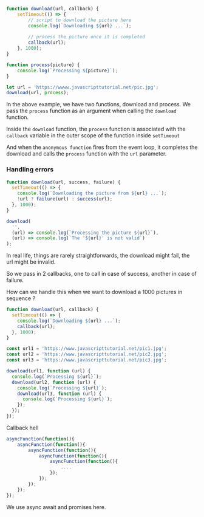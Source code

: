 ```js
function download(url, callback) {
    setTimeout(() => {
        // script to download the picture here
        console.log(`Downloading ${url} ...`);
        
        // process the picture once it is completed
        callback(url);
    }, 1000);
}

function process(picture) {
    console.log(`Processing ${picture}`);
}

let url = 'https://wwww.javascripttutorial.net/pic.jpg';
download(url, process);
```

In the above example, we have two functions, download and process. 
We pass the `process` function as an argument when calling the `download` function.

Inside the `download` function, the `process` function is associated with the `callback` variable in the outer scope of the function inside `setTimeout`

And when the `anonymous function` fires from the event loop, it completes the download and calls the `process` function with the `url` parameter. 

### Handling errors

```js
function download(url, success, failure) {
  setTimeout(() => {
    console.log(`Downloading the picture from ${url} ...`);
    !url ? failure(url) : success(url);
  }, 1000);
}

download(
  '',
  (url) => console.log(`Processing the picture ${url}`),
  (url) => console.log(`The '${url}' is not valid`)
);

```

In real life, things are rarely straightforwards, the download might fail, the url might be invalid. 

So we pass in 2 callbacks, one to call in case of success, another in case of failure. 

How can we handle this when we want to download a 1000 pictures in sequence ? 

```js
function download(url, callback) {
  setTimeout(() => {
    console.log(`Downloading ${url} ...`);
    callback(url);
  }, 1000);
}

const url1 = 'https://www.javascripttutorial.net/pic1.jpg';
const url2 = 'https://www.javascripttutorial.net/pic2.jpg';
const url3 = 'https://www.javascripttutorial.net/pic3.jpg';

download(url1, function (url) {
  console.log(`Processing ${url}`);
  download(url2, function (url) {
    console.log(`Processing ${url}`);
    download(url3, function (url) {
      console.log(`Processing ${url}`);
    });
  });
});

```

Callback hell

```js
asyncFunction(function(){
    asyncFunction(function(){
        asyncFunction(function(){
            asyncFunction(function(){
                asyncFunction(function(){
                    ....
                });
            });
        });
    });
});
```

We use async await and promises here. 


